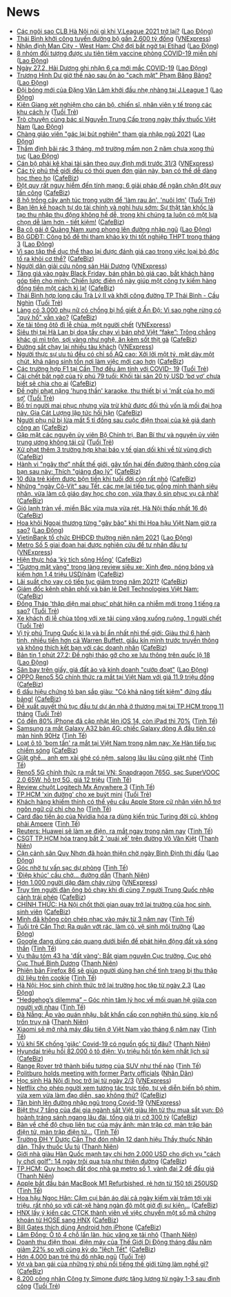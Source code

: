 # News

- [Các ngôi sao CLB Hà Nội nói gì khi V.League 2021 trở lại?](https://laodong.vn/video/cac-ngoi-sao-clb-ha-noi-noi-gi-khi-vleague-2021-tro-lai-884113.ldo) ([Lao Động](https://laodong.vn))
- [Thái Bình khởi công tuyến đường bộ gần 2.600 tỷ đồng](https://vnexpress.net/thai-binh-khoi-cong-tuyen-duong-bo-gan-2-600-ty-dong-4241114.html) ([VNExpress](https://vnexpress.net))
- [Nhận định Man City - West Ham: Chờ đợi bất ngờ tại Etihad](https://laodong.vn/bong-da-quoc-te/nhan-dinh-man-city-west-ham-cho-doi-bat-ngo-tai-etihad-884189.ldo) ([Lao Động](https://laodong.vn))
- [8 nhóm đối tượng được ưu tiên tiêm vaccine phòng COVID-19 miễn phí](https://laodong.vn/infographic/8-nhom-doi-tuong-duoc-uu-tien-tiem-vaccine-phong-covid-19-mien-phi-884031.ldo) ([Lao Động](https://laodong.vn))
- [Ngày 27.2, Hải Dương ghi nhận 6 ca mới mắc COVID-19](https://laodong.vn/y-te/ngay-272-hai-duong-ghi-nhan-6-ca-moi-mac-covid-19-884196.ldo) ([Lao Động](https://laodong.vn))
- [Trương Hinh Dư giờ thế nào sau ồn ào &quot;cạch mặt&quot; Phạm Băng Băng?](https://laodong.vn/photo/truong-hinh-du-gio-the-nao-sau-on-ao-cach-mat-pham-bang-bang-884120.ldo) ([Lao Động](https://laodong.vn))
- [Đội bóng mới của Đặng Văn Lâm khởi đầu nhẹ nhàng tại J.League 1](https://laodong.vn/bong-da-quoc-te/doi-bong-moi-cua-dang-van-lam-khoi-dau-nhe-nhang-tai-jleague-1-884185.ldo) ([Lao Động](https://laodong.vn))
- [Kiên Giang xét nghiệm cho cán bộ, chiến sĩ, nhân viên y tế trong các khu cách ly](https://tuoitre.vn/kien-giang-xet-nghiem-cho-can-bo-chien-si-nhan-vien-y-te-trong-cac-khu-cach-ly-20210227160732104.htm) ([Tuổi Trẻ](https://tuoitre.vn))
- [Trò chuyện cùng bác sĩ Nguyễn Trung Cấp trong ngày thầy thuốc Việt Nam](https://laodong.vn/video/tro-chuyen-cung-bac-si-nguyen-trung-cap-trong-ngay-thay-thuoc-viet-nam-884118.ldo) ([Lao Động](https://laodong.vn))
- [Chàng giáo viên &quot;gác lại bút nghiên&quot; tham gia nhập ngũ 2021](https://laodong.vn/video/chang-giao-vien-gac-lai-but-nghien-tham-gia-nhap-ngu-2021-884114.ldo) ([Lao Động](https://laodong.vn))
- [Thẩm định bãi rác 3 tháng, mở trường mầm non 2 năm chưa xong thủ tục](https://laodong.vn/su-kien-binh-luan/tham-dinh-bai-rac-3-thang-mo-truong-mam-non-2-nam-chua-xong-thu-tuc-884070.ldo) ([Lao Động](https://laodong.vn))
- [Cán bộ phải kê khai tài sản theo quy định mới trước 31/3](https://vnexpress.net/can-bo-phai-ke-khai-tai-san-theo-quy-dinh-moi-truoc-31-3-4241044.html) ([VNExpress](https://vnexpress.net))
- [Các tỷ phú thế giới đều có thói quen đơn giản này, bạn có thể dễ dàng học theo họ](https://cafebiz.vn/cac-ty-phu-the-gioi-deu-co-thoi-quen-don-gian-nay-ban-co-the-de-dang-hoc-theo-ho-20210214100252778.chn) ([CafeBiz](https://cafebiz.vn))
- [Đột quỵ rất nguy hiểm đến tính mạng: 6 giải pháp để ngăn chặn đột quỵ tấn công](https://cafebiz.vn/dot-quy-rat-nguy-hiem-den-tinh-mang-6-giai-phap-de-ngan-chan-dot-quy-tan-cong-20210227130934815.chn) ([CafeBiz](https://cafebiz.vn))
- [8 hộ trồng cây anh túc trong vườn để 'làm rau ăn', 'nuôi lợn'](https://tuoitre.vn/8-ho-trong-cay-anh-tuc-trong-vuon-de-lam-rau-an-nuoi-lon-20210227154819215.htm) ([Tuổi Trẻ](https://tuoitre.vn))
- [Bạn lên kế hoạch tự do tài chính và nghỉ hưu sớm: Sự thật tàn khốc là tạo thu nhập thụ động không hề dễ, trong khi chúng ta luôn có một lựa chọn dễ làm hơn - tiết kiệm!](https://cafebiz.vn/ban-len-ke-hoach-tu-do-tai-chinh-va-nghi-huu-som-su-that-tan-khoc-la-tao-thu-nhap-thu-dong-khong-he-de-trong-khi-chung-ta-luon-co-mot-lua-chon-de-lam-hon-tiet-kiem-20210220115544129.chn) ([CafeBiz](https://cafebiz.vn))
- [Ba cô gái ở Quảng Nam xung phong lên đường nhập ngũ](https://laodong.vn/xa-hoi/ba-co-gai-o-quang-nam-xung-phong-len-duong-nhap-ngu-884158.ldo) ([Lao Động](https://laodong.vn))
- [Bộ GDĐT: Công bố đề thi tham khảo kỳ thi tốt nghiệp THPT trong tháng 3](https://laodong.vn/giao-duc/bo-gddt-cong-bo-de-thi-tham-khao-ky-thi-tot-nghiep-thpt-trong-thang-3-884163.ldo) ([Lao Động](https://laodong.vn))
- [Vì sao tập thể dục thể thao lại được đánh giá cao trong việc loại bỏ độc tố ra khỏi cơ thể?](https://cafebiz.vn/vi-sao-tap-the-duc-the-thao-lai-duoc-danh-gia-cao-trong-viec-loai-bo-doc-to-ra-khoi-co-the-20210227130735692.chn) ([CafeBiz](https://cafebiz.vn))
- [Người dân giải cứu nông sản Hải Dương](https://vnexpress.net/nguoi-dan-giai-cuu-nong-san-hai-duong-4240952.html) ([VNExpress](https://vnexpress.net))
- [Tăng giá vào ngày Black Friday, bán phân bò giá cao, bắt khách hàng góp tiền cho mình: Chiến lược điên rồ này giúp một công ty kiếm hàng đống tiền một cách kì lạ!](https://cafebiz.vn/tang-gia-vao-ngay-black-friday-ban-phan-bo-gia-cao-bat-khach-hang-gop-tien-cho-minh-chien-luoc-dien-ro-nay-giup-mot-cong-ty-kiem-hang-dong-tien-mot-cach-ki-la-20210227111759881.chn) ([CafeBiz](https://cafebiz.vn))
- [Thái Bình hợp long cầu Trà Lý II và khởi công đường TP Thái Bình - Cầu Nghìn](https://tuoitre.vn/thai-binh-hop-long-cau-tra-ly-ii-va-khoi-cong-duong-tp-thai-binh-cau-nghin-2021022715250482.htm) ([Tuổi Trẻ](https://tuoitre.vn))
- [Làng có 3.000 phụ nữ có chồng bị hổ giết ở Ấn Độ: Vì sao nghe rừng có "quỷ hổ" vẫn vào?](https://cafebiz.vn/lang-co-3000-phu-nu-co-chong-bi-ho-giet-o-an-do-vi-sao-nghe-rung-co-quy-ho-van-vao-20210227111322418.chn) ([CafeBiz](https://cafebiz.vn))
- [Xe tải tông ôtô đi lễ chùa, một người chết](https://vnexpress.net/xe-tai-tong-oto-di-le-chua-mot-nguoi-chet-4241077.html) ([VNExpress](https://vnexpress.net))
- [Siêu thị tại Hà Lan bị doạ tẩy chay vì bán phở Việt “fake”: Trông chẳng khác gì mì trộn, sợi vàng như nghệ, ăn kèm sốt thịt gà](https://cafebiz.vn/sieu-thi-tai-ha-lan-bi-doa-tay-chay-vi-ban-pho-viet-fake-trong-chang-khac-gi-mi-tron-soi-vang-nhu-nghe-an-kem-sot-thit-ga-20210227105412558.chn) ([CafeBiz](https://cafebiz.vn))
- [Đường sắt chạy lại nhiều tàu khách](https://vnexpress.net/duong-sat-chay-lai-nhieu-tau-khach-4241070.html) ([VNExpress](https://vnexpress.net))
- [Người thực sự ưu tú đều có chỉ số AQ cao: Xởi lởi một tý, mặt dày một chút, khả năng sinh tồn nơi làm việc mới cao hơn](https://cafebiz.vn/nguoi-thuc-su-uu-tu-deu-co-chi-so-aq-cao-xoi-loi-mot-ty-mat-day-mot-chut-kha-nang-sinh-ton-noi-lam-viec-moi-cao-hon-20210218193105699.chn) ([CafeBiz](https://cafebiz.vn))
- [Các trường hợp F1 tại Cần Thơ đều âm tính với COVID- 19](https://tuoitre.vn/cac-truong-hop-f1-tai-can-tho-deu-am-tinh-voi-covid-19-20210227140911821.htm) ([Tuổi Trẻ](https://tuoitre.vn))
- [Cái chết bất ngờ của tỷ phú 79 tuổi: Khối tài sản 20 tỷ USD ‘bơ vơ’ chưa biết sẽ chia cho ai](https://cafebiz.vn/cai-chet-bat-ngo-cua-ty-phu-79-tuoi-khoi-tai-san-20-ty-usd-bo-vo-chua-biet-se-chia-cho-ai-20210227101420205.chn) ([CafeBiz](https://cafebiz.vn))
- [Đề nghị phạt nặng 'hung thần' karaoke, thu thiết bị vì 'mất của họ mới sợ'](https://tuoitre.vn/de-nghi-phat-nang-hung-than-karaoke-thu-thiet-bi-vi-mat-cua-ho-moi-so-20210227140910604.htm) ([Tuổi Trẻ](https://tuoitre.vn))
- [Bố trí người mai phục nhưng vừa trừ khử được đối thủ vốn là mối đại họa này, Gia Cát Lượng lập tức hối hận](https://cafebiz.vn/bo-tri-nguoi-mai-phuc-nhung-vua-tru-khu-duoc-doi-thu-von-la-moi-dai-hoa-nay-gia-cat-luong-lap-tuc-hoi-han-20210227125922357.chn) ([CafeBiz](https://cafebiz.vn))
- [Người phụ nữ bị lừa mất 5 tỉ đồng sau cuộc điện thoại của kẻ giả danh công an](https://cafebiz.vn/nguoi-phu-nu-bi-lua-mat-5-ti-dong-sau-cuoc-dien-thoai-cua-ke-gia-danh-cong-an-20210227111842568.chn) ([CafeBiz](https://cafebiz.vn))
- [Gặp mặt các nguyên ủy viên Bộ Chính trị, Ban Bí thư và nguyên ủy viên trung ương không tái cử](https://tuoitre.vn/gap-mat-cac-nguyen-uy-vien-bo-chinh-tri-ban-bi-thu-va-nguyen-uy-vien-tu-khong-tai-cu-20210227135156053.htm) ([Tuổi Trẻ](https://tuoitre.vn))
- [Xử phạt thêm 3 trường hợp khai báo y tế gian dối khi về từ vùng dịch](https://cafebiz.vn/xu-phat-them-3-truong-hop-khai-bao-y-te-gian-doi-khi-ve-tu-vung-dich-20210227111010949.chn) ([CafeBiz](https://cafebiz.vn))
- [Hành vi "ngây thơ" nhất thế giới, gây tổn hại đến đường thành công của bạn sau này: Thích "giảng đạo lý"](https://cafebiz.vn/hanh-vi-ngay-tho-nhat-the-gioi-gay-ton-hai-den-duong-thanh-cong-cua-ban-sau-nay-thich-giang-dao-ly-2021022308523487.chn) ([CafeBiz](https://cafebiz.vn))
- [10 đứa trẻ kiếm được bộn tiền khi tuổi đời còn rất nhỏ](https://cafebiz.vn/10-dua-tre-kiem-duoc-bon-tien-khi-tuoi-doi-con-rat-nho-20210227125636388.chn) ([CafeBiz](https://cafebiz.vn))
- [Những "ngày Cô-Vít" sau Tết, các mẹ lại tiếp tục gồng mình thành siêu nhân, vừa làm cô giáo dạy học cho con, vừa thay ô sin phục vụ cả nhà!](https://cafebiz.vn/nhung-ngay-co-vit-sau-tet-cac-me-lai-tiep-tuc-gong-minh-thanh-sieu-nhan-vua-lam-co-giao-day-hoc-cho-con-vua-thay-o-sin-phuc-vu-ca-nha-20210227110739396.chn) ([CafeBiz](https://cafebiz.vn))
- [Gió lạnh tràn về, miền Bắc vừa mưa vừa rét, Hà Nội thấp nhất 16 độ](https://cafebiz.vn/gio-lanh-tran-ve-mien-bac-vua-mua-vua-ret-ha-noi-thap-nhat-16-do-20210227110152382.chn) ([CafeBiz](https://cafebiz.vn))
- [Hoa khôi Ngoại thương từng &quot;gây bão&quot; khi thi Hoa hậu Việt Nam giờ ra sao?](https://laodong.vn/photo/hoa-khoi-ngoai-thuong-tung-gay-bao-khi-thi-hoa-hau-viet-nam-gio-ra-sao-883844.ldo) ([Lao Động](https://laodong.vn))
- [VietinBank tổ chức ĐHĐCĐ thường niên năm 2021](https://laodong.vn/thong-tin-doanh-nghiep/vietinbank-to-chuc-dhdcd-thuong-nien-nam-2021-884087.ldo) ([Lao Động](https://laodong.vn))
- [Metro Số 5 giai đoạn hai được nghiên cứu để tư nhân đầu tư](https://vnexpress.net/metro-so-5-giai-doan-hai-duoc-nghien-cuu-de-tu-nhan-dau-tu-4241040.html) ([VNExpress](https://vnexpress.net))
- [Hiện thực hóa 'kỳ tích sông Hồng'](https://cafebiz.vn/hien-thuc-hoa-ky-tich-song-hong-20210227105909701.chn) ([CafeBiz](https://cafebiz.vn))
- ["Gương mặt vàng" trong làng review siêu xe: Xinh đẹp, nóng bỏng và kiếm hơn 1,4 triệu USD/năm](https://cafebiz.vn/guong-mat-vang-trong-lang-review-sieu-xe-xinh-dep-nong-bong-va-kiem-hon-14-trieu-usd-nam-20210227125441374.chn) ([CafeBiz](https://cafebiz.vn))
- [Lãi suất cho vay có tiếp tục giảm trong năm 2021?](https://cafebiz.vn/lai-suat-cho-vay-co-tiep-tuc-giam-trong-nam-2021-20210227105524022.chn) ([CafeBiz](https://cafebiz.vn))
- [Giám đốc kênh phân phối và bán lẻ Dell Technologies Việt Nam:](https://cafebiz.vn/giam-doc-kenh-phan-phoi-va-ban-le-dell-technologies-viet-nam-20210227103835119.chn) ([CafeBiz](https://cafebiz.vn))
- [Đồng Tháp 'thập diện mai phục' phát hiện ca nhiễm mới trong 1 tiếng ra sao?](https://tuoitre.vn/dong-thap-thap-dien-mai-phuc-phat-hien-ca-nhiem-moi-trong-1-tieng-ra-sao-20210227113551904.htm) ([Tuổi Trẻ](https://tuoitre.vn))
- [Xe khách đi lễ chùa tông với xe tải cùng văng xuống ruộng, 1 người chết](https://tuoitre.vn/xe-khach-di-le-chua-tong-voi-xe-tai-cung-vang-xuong-ruong-1-nguoi-chet-20210227120450186.htm) ([Tuổi Trẻ](https://tuoitre.vn))
- [Vị tỷ phú Trung Quốc kì lạ và bí ẩn nhất nhì thế giới: Giàu thứ 6 hành tinh, nhiều tiền hơn cả Warren Buffett, giấu kín mình trước truyền thông và không thích kết bạn với các doanh nhân](https://cafebiz.vn/vi-ty-phu-trung-quoc-bi-an-va-ki-la-giau-thu-6-the-gioi-nhieu-tien-hon-ca-warren-buffett-tranh-xa-truyen-thong-va-khong-thich-ket-ban-voi-cac-doanh-nhan-20210222181124152.chn) ([CafeBiz](https://cafebiz.vn))
- [Bản tin 1 phút 27.2: Đề nghị tháo gỡ cho xe lưu thông trên quốc lộ 18](https://laodong.vn/video/ban-tin-1-phut-272-de-nghi-thao-go-cho-xe-luu-thong-tren-quoc-lo-18-884084.ldo) ([Lao Động](https://laodong.vn))
- [Sân bay trên giấy, giá đất ảo và kinh doanh &quot;cướp đoạt&quot;](https://laodong.vn/su-kien-binh-luan/san-bay-tren-giay-gia-dat-ao-va-kinh-doanh-cuop-doat-884068.ldo) ([Lao Động](https://laodong.vn))
- [OPPO Reno5 5G chính thức ra mắt tại Việt Nam với giá 11.9 triệu đồng](https://cafebiz.vn/oppo-reno5-5g-chinh-thuc-ra-mat-tai-viet-nam-voi-gia-119-trieu-dong-20210227120615416.chn) ([CafeBiz](https://cafebiz.vn))
- [6 dấu hiệu chứng tỏ bạn sắp giàu: "Có khả năng tiết kiệm" đứng đầu bảng!](https://cafebiz.vn/6-dau-hieu-chung-to-ban-sap-giau-co-kha-nang-tiet-kiem-dung-dau-bang-20210227111942432.chn) ([CafeBiz](https://cafebiz.vn))
- [Đề xuất quyết thủ tục đầu tư dự án nhà ở thương mại tại TP.HCM trong 11 tháng](https://tuoitre.vn/de-xuat-quyet-thu-tuc-dau-tu-du-an-nha-o-thuong-mai-tai-tphcm-trong-11-thang-20210227092146986.htm) ([Tuổi Trẻ](https://tuoitre.vn))
- [Có đến 80% iPhone đã cập nhật lên iOS 14, còn iPad thì 70%](https://tinhte.vn/thread/co-den-80-iphone-da-cap-nhat-len-ios-14-con-ipad-thi-70.3284035/) ([Tinh Tế](https://tinhte.vn))
- [Samsung ra mắt Galaxy A32 bản 4G: chiếc Galaxy dòng A đầu tiên có màn hình 90Hz](https://tinhte.vn/thread/samsung-ra-mat-galaxy-a32-ban-4g-chiec-galaxy-dong-a-dau-tien-co-man-hinh-90hz.3284075/) ([Tinh Tế](https://tinhte.vn))
- [Loạt ô tô 'bom tấn' ra mắt tại Việt Nam trong năm nay: Xe Hàn tiếp tục chiếm sóng](https://cafebiz.vn/loat-o-to-bom-tan-ra-mat-tai-viet-nam-trong-nam-nay-xe-han-tiep-tuc-chiem-song-20210227102444043.chn) ([CafeBiz](https://cafebiz.vn))
- [Giặt ghế... anh em xài ghé có nệm, salong lâu lâu cũng giặt nhé](https://tinhte.vn/thread/giat-ghe-anh-em-xai-ghe-co-nem-salong-lau-lau-cung-giat-nhe.3284079/) ([Tinh Tế](https://tinhte.vn))
- [Reno5 5G chính thức ra mắt tại VN: Snapdragon 765G, sạc SuperVOOC 2.0 65W, hỗ trợ 5G, giá 12 triệu](https://tinhte.vn/thread/reno5-5g-chinh-thuc-ra-mat-tai-vn-snapdragon-765g-sac-supervooc-2-0-65w-ho-tro-5g-gia-12-trieu.3284160/) ([Tinh Tế](https://tinhte.vn))
- [Review chuột Logitech Mx Anywhere 3](https://tinhte.vn/thread/review-chuot-logitech-mx-anywhere-3.3283777/) ([Tinh Tế](https://tinhte.vn))
- [TP.HCM 'xin đường' cho xe buýt mini](https://tuoitre.vn/tphcm-xin-duong-cho-xe-buyt-mini-20210227084332249.htm) ([Tuổi Trẻ](https://tuoitre.vn))
- [Khách hàng khiếm thính có thể yêu cầu Apple Store cử nhân viên hỗ trợ ngôn ngữ cử chỉ cho họ](https://tinhte.vn/thread/khach-hang-khiem-thinh-co-the-yeu-cau-apple-store-cu-nhan-vien-ho-tro-ngon-ngu-cu-chi-cho-ho.3283384/) ([Tinh Tế](https://tinhte.vn))
- [Card đào tiền ảo của Nvidia hóa ra dùng kiến trúc Turing đời cũ, không phải Ampere](https://tinhte.vn/thread/card-dao-tien-ao-cua-nvidia-hoa-ra-dung-kien-truc-turing-doi-cu-khong-phai-ampere.3283659/) ([Tinh Tế](https://tinhte.vn))
- [Reuters: Huawei sẽ làm xe điện, ra mắt ngay trong năm nay](https://tinhte.vn/thread/reuters-huawei-se-lam-xe-dien-ra-mat-ngay-trong-nam-nay.3284047/) ([Tinh Tế](https://tinhte.vn))
- [CSGT TP.HCM hóa trang bắt 2 'quái xế' trên đường Võ Văn Kiệt](https://thanhnien.vn/thoi-su/csgt-tphcm-hoa-trang-bat-2-quai-xe-tren-duong-vo-van-kiet-1347266.html) ([Thanh Niên](https://thanhnien.vn))
- [Cận cảnh sân Quy Nhơn đã hoàn thiện chờ ngày Bình Định thi đấu](https://laodong.vn/photo/can-canh-san-quy-nhon-da-hoan-thien-cho-ngay-binh-dinh-thi-dau-884053.ldo) ([Lao Động](https://laodong.vn))
- [Góc nhờ tư vấn sạc dự phòng](https://tinhte.vn/thread/goc-nho-tu-van-sac-du-phong.3283850/) ([Tinh Tế](https://tinhte.vn))
- ['Điệp khúc' cầu chờ...  đường dẫn](https://thanhnien.vn/blog-phong-vien/diep-khuc-cau-cho-duong-dan-1346984.html) ([Thanh Niên](https://thanhnien.vn))
- [Hơn 1.000 người dập đám cháy rừng](https://vnexpress.net/hon-1-000-nguoi-dap-dam-chay-rung-4240986.html) ([VNExpress](https://vnexpress.net))
- [Truy tìm người đàn ông bỏ chạy khi đi cùng 7 người Trung Quốc nhập cảnh trái phép](https://cafebiz.vn/truy-tim-nguoi-dan-ong-bo-chay-khi-di-cung-7-nguoi-trung-quoc-nhap-canh-trai-phep-20210227111559256.chn) ([CafeBiz](https://cafebiz.vn))
- [CHÍNH THỨC: Hà Nội chốt thời gian quay trở lại trường của học sinh, sinh viên](https://cafebiz.vn/chinh-thuc-ha-noi-chot-thoi-gian-quay-tro-lai-truong-cua-hoc-sinh-sinh-vien-20210227111504086.chn) ([CafeBiz](https://cafebiz.vn))
- [Mình đã không còn chép nhạc vào máy từ 3 năm nay](https://tinhte.vn/thread/minh-da-khong-con-chep-nhac-vao-may-tu-3-nam-nay.3283942/) ([Tinh Tế](https://tinhte.vn))
- [Tuổi trẻ Cần Thơ: Ra quân vớt rác, làm cỏ, vệ sinh môi trường](https://laodong.vn/photo/tuoi-tre-can-tho-ra-quan-vot-rac-lam-co-ve-sinh-moi-truong-884055.ldo) ([Lao Động](https://laodong.vn))
- [Google đang dùng cáp quang dưới biển để phát hiện động đất và sóng thần](https://tinhte.vn/thread/google-dang-dung-cap-quang-duoi-bien-de-phat-hien-dong-dat-va-song-than.3283730/) ([Tinh Tế](https://tinhte.vn))
- [Vụ thâu tóm 43 ha 'đất vàng': Bắt giam nguyên Cục trưởng, Cục phó Cục Thuế Bình Dương](https://thanhnien.vn/thoi-su/vu-thau-tom-43-ha-dat-vang-bat-giam-nguyen-cuc-truong-cuc-pho-cuc-thue-binh-duong-1347332.html) ([Thanh Niên](https://thanhnien.vn))
- [Phiên bản Firefox 86 sẽ giúp người dùng hạn chế tình trạng bị thu thập dữ liệu trên cookie](https://tinhte.vn/thread/phien-ban-firefox-86-se-giup-nguoi-dung-han-che-tinh-trang-bi-thu-thap-du-lieu-tren-cookie.3283909/) ([Tinh Tế](https://tinhte.vn))
- [Hà Nội: Học sinh chính thức trở lại trường học tập từ ngày 2.3](https://laodong.vn/xa-hoi/ha-noi-hoc-sinh-chinh-thuc-tro-lai-truong-hoc-tap-tu-ngay-23-884093.ldo) ([Lao Động](https://laodong.vn))
- [“Hedgehog’s dilemma” – Góc nhìn tâm lý học về mối quan hệ giữa con người với nhau](https://tinhte.vn/thread/hedgehogs-dilemma-goc-nhin-tam-ly-hoc-ve-moi-quan-he-giua-con-nguoi-voi-nhau.3283572/) ([Tinh Tế](https://tinhte.vn))
- [Đà Nẵng: Ập vào quán nhậu, bắt khẩn cấp con nghiện thủ súng, kíp nổ trốn truy nã](https://thanhnien.vn/thoi-su/da-nang-ap-vao-quan-nhau-bat-khan-cap-con-nghien-thu-sung-kip-no-tron-truy-na-1347281.html) ([Thanh Niên](https://thanhnien.vn))
- [Xiaomi sẽ mở nhà máy đầu tiên ở Việt Nam vào tháng 6 năm nay](https://tinhte.vn/thread/xiaomi-se-mo-nha-may-dau-tien-o-viet-nam-vao-thang-6-nam-nay.3283945/) ([Tinh Tế](https://tinhte.vn))
- [Vũ khí 5K chống 'giặc' Covid-19 có nguồn gốc từ đâu?](https://thanhnien.vn/thoi-su/vu-khi-5k-chong-giac-covid-19-co-nguon-goc-tu-dau-1347223.html) ([Thanh Niên](https://thanhnien.vn))
- [Hyundai triệu hồi 82.000 ô tô điện: Vụ triệu hồi tốn kém nhất lịch sử](https://cafebiz.vn/hyundai-trieu-hoi-82000-o-to-dien-vu-trieu-hoi-ton-kem-nhat-lich-su-20210227102217559.chn) ([CafeBiz](https://cafebiz.vn))
- [Range Rover trở thành biểu tượng của SUV như thế nào](https://tinhte.vn/thread/range-rover-tro-thanh-bieu-tuong-cua-suv-nhu-the-nao.3283948/) ([Tinh Tế](https://tinhte.vn))
- [Politburo holds meeting with former Party officials](http://en.nhandan.com.vn/politics/domestic/item/9625902-politburo-holds-meeting-with-former-party-officials.html) ([Nhân Dân](https://nhandan.com.vn))
- [Học sinh Hà Nội đi học trở lại từ ngày 2/3](https://vnexpress.net/hoc-sinh-ha-noi-di-hoc-tro-lai-tu-ngay-2-3-4240991.html) ([VNExpress](https://vnexpress.net))
- [Netflix cho phép người xem tương tác trực tiếp, tự vẽ diễn biến bộ phim, vừa xem vừa làm đạo diễn, sao không thử?](https://cafebiz.vn/netflix-cho-phep-nguoi-xem-tuong-tac-truc-tiep-tu-ve-dien-bien-bo-phim-vua-xem-vua-lam-dao-dien-sao-khong-thu-20210227104630519.chn) ([CafeBiz](https://cafebiz.vn))
- [Tân binh lên đường nhập ngũ trong Covid-19](https://vnexpress.net/tan-binh-len-duong-nhap-ngu-trong-covid-19-4240970.html) ([VNExpress](https://vnexpress.net))
- [Biệt thự 7 tầng của đại gia ngành sắt Việt giàu lên từ thu mua sắt vụn: Độ hoành tráng sánh ngang lâu đài, tổng giá trị cỡ 300 tỷ](https://cafebiz.vn/biet-thu-7-tang-cua-dai-gia-nganh-sat-viet-giau-len-tu-thu-mua-sat-vun-do-hoanh-trang-sanh-ngang-lau-dai-tong-gia-tri-co-300-ty-20210227104508366.chn) ([CafeBiz](https://cafebiz.vn))
- [Bàn về chế độ chụp liên tục của máy ảnh: màn trập cơ, màn trập bán điện tử, màn trập điện tử...](https://tinhte.vn/thread/ban-ve-che-do-chup-lien-tuc-cua-may-anh-man-trap-co-man-trap-ban-dien-tu-man-trap-dien-tu.3281363/) ([Tinh Tế](https://tinhte.vn))
- [Trường ĐH Y Dược Cần Thơ đón nhận 12 danh hiệu Thầy thuốc Nhân dân, Thầy thuốc Ưu tú](https://thanhnien.vn/thoi-su/truong-dh-y-duoc-can-tho-don-nhan-12-danh-hieu-thay-thuoc-nhan-dan-thay-thuoc-uu-tu-1347288.html) ([Thanh Niên](https://thanhnien.vn))
- [Giới nhà giàu Hàn Quốc mạnh tay chi hơn 2.000 USD cho dịch vụ "cách ly chơi golf": 14 ngày trôi qua tựa như thiên đường](https://cafebiz.vn/gioi-nha-giau-han-quoc-manh-tay-chi-hon-2000-usd-cho-dich-vu-cach-ly-choi-golf-14-ngay-troi-qua-tua-nhu-thien-duong-20210227100443552.chn) ([CafeBiz](https://cafebiz.vn))
- [TP.HCM: Quy hoạch đất dọc nhà ga metro số 1, vành đai 2 để đấu giá](https://thanhnien.vn/thoi-su/tphcm-quy-hoach-dat-doc-nha-ga-metro-so-1-vanh-dai-2-de-dau-gia-1347304.html) ([Thanh Niên](https://thanhnien.vn))
- [Apple bắt đầu bán MacBook M1 Refurbished, rẻ hơn từ 150 tới 250USD](https://tinhte.vn/thread/apple-bat-dau-ban-macbook-m1-refurbished-re-hon-tu-150-toi-250usd.3282031/) ([Tinh Tế](https://tinhte.vn))
- [Hoa hậu Ngọc Hân: Cặm cụi bán áo dài cả ngày kiếm vài trăm tới vài triệu, rất nhỏ so với cát-xê hàng ngàn đô một giờ đi sự kiện…](https://cafebiz.vn/hoa-hau-ngoc-han-cam-cui-ban-ao-dai-ca-ngay-kiem-vai-tram-toi-vai-trieu-rat-nho-so-voi-cat-xe-hang-ngan-do-mot-gio-di-su-kien-20210227102149495.chn) ([CafeBiz](https://cafebiz.vn))
- [HNX lấy ý kiến các CTCK thành viên về việc chuyển một số mã chứng khoán từ HOSE sang HNX](https://cafebiz.vn/hnx-lay-y-kien-cac-ctck-thanh-vien-ve-viec-chuyen-mot-so-ma-chung-khoan-tu-hose-sang-hnx-2021022710291126.chn) ([CafeBiz](https://cafebiz.vn))
- [Bill Gates thích dùng Android hơn iPhone](https://cafebiz.vn/bill-gates-thich-dung-android-hon-iphone-20210227085411846.chn) ([CafeBiz](https://cafebiz.vn))
- [Lâm Đồng: Ô tô 4 chỗ lấn làn, húc văng xe tải nhỏ](https://thanhnien.vn/thoi-su/lam-dong-o-to-4-cho-lan-lan-huc-vang-xe-tai-nho-1347283.html) ([Thanh Niên](https://thanhnien.vn))
- [Doanh thu điện thoại, điện máy của Thế Giới Di Động tháng đầu năm giảm 22% so với cùng kỳ do "lệch Tết"](https://cafebiz.vn/doanh-thu-dien-thoai-dien-may-cua-the-gioi-di-dong-thang-dau-nam-giam-22-so-voi-cung-ky-do-lech-tet-20210227102734091.chn) ([CafeBiz](https://cafebiz.vn))
- [Hơn 4.000 bạn trẻ thủ đô nhập ngũ](https://tuoitre.vn/hon-4-000-ban-tre-thu-do-nhap-ngu-20210227091345116.htm) ([Tuổi Trẻ](https://tuoitre.vn))
- [Vợ và bạn gái của những tỷ phú nổi tiếng thế giới từng làm nghề gì?](https://cafebiz.vn/vo-va-ban-gai-cua-nhung-ty-phu-noi-tieng-the-gioi-tung-lam-nghe-gi-20210227101818311.chn) ([CafeBiz](https://cafebiz.vn))
- [8.200 công nhân Công ty Simone được tăng lương từ ngày 1-3 sau đình công](https://tuoitre.vn/8-200-cong-nhan-cong-ty-simone-duoc-tang-luong-tu-ngay-1-3-sau-dinh-cong-20210227093434554.htm) ([Tuổi Trẻ](https://tuoitre.vn))
